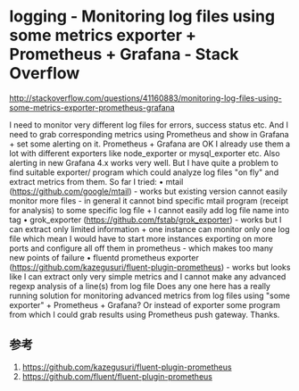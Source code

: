 

# logging - Monitoring log files using some metrics exporter + Prometheus + Grafana - Stack Overflow 
http://stackoverflow.com/questions/41160883/monitoring-log-files-using-some-metrics-exporter-prometheus-grafana



I need to monitor very different log files for errors, success status etc. And I need to grab corresponding metrics using Prometheus and show in Grafana + set some alerting on it. Prometheus + Grafana are OK I already use them a lot with different exporters like node_exporter or mysql_exporter etc. Also alerting in new Grafana 4.x works very well.
But I have quite a problem to find suitable exporter/ program which could analyze log files "on fly" and extract metrics from them.
So far I tried:
•	mtail (https://github.com/google/mtail) - works but existing version cannot easily monitor more files - in general it cannot bind specific mtail program (receipt for analysis) to some specific log file + I cannot easily add log file name into tag
•	grok_exporter (https://github.com/fstab/grok_exporter) - works but I can extract only limited information + one instance can monitor only one log file which mean I would have to start more instances exporting on more ports and configure all off them in prometheus - which makes too many new points of failure
•	fluentd prometheus exporter (https://github.com/kazegusuri/fluent-plugin-prometheus) - works but looks like I can extract only very simple metrics and I cannot make any advanced regexp analysis of a line(s) from log file
Does any one here has a really running solution for monitoring advanced metrics from log files using "some exporter" + Prometheus + Grafana? Or instead of exporter some program from which I could grab results using Prometheus push gateway. Thanks.


## 参考

1. https://github.com/kazegusuri/fluent-plugin-prometheus
2. https://github.com/fluent/fluent-plugin-prometheus
